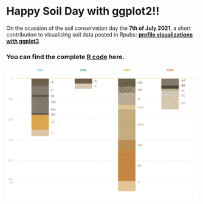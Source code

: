 # Happy Soil Day with ggplot2!!

On the ocassion of the soil conservation day the **7th of July 2021**, a short contribution to visualizing soil data posted in Rpubs: [**profile visualizations with ggplot2**](https://rpubs.com/cmguiob/soilday_0721_profiles).

### You can find the complete [R code](https://github.com/cmguiob/POST_SoilDay_R/blob/main/SoilDay_0721_Profiles.R) here.
 
 ![Soil profiles](Profiles.png)

